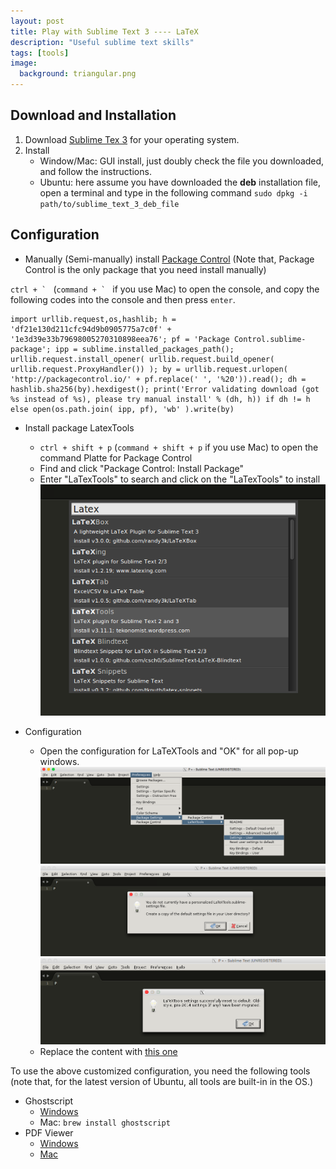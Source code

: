 ```yaml
---
layout: post
title: Play with Sublime Text 3 ---- LaTeX
description: "Useful sublime text skills"
tags: [tools]
image:
  background: triangular.png
---
```


## Download and Installation 

1. Download [Sublime Tex 3](https://www.sublimetext.com/3) for your operating system.
2. Install
	+ Window/Mac: GUI install, just doubly check the file you downloaded, and follow the instructions.
	+ Ubuntu: here assume you have downloaded the **deb** installation file, open a terminal and type in the following command `sudo dpkg -i path/to/sublime_text_3_deb_file`

## Configuration

+ Manually (Semi-manually) install [Package Control](https://packagecontrol.io/installation) (Note that, Package Control is the only package that you need install manually)

``ctrl + ` `` (``command + ` `` if you use Mac) to open the console, and copy the following codes into the console and then press `enter`.

~~~shell
import urllib.request,os,hashlib; h = 'df21e130d211cfc94d9b0905775a7c0f' + '1e3d39e33b79698005270310898eea76'; pf = 'Package Control.sublime-package'; ipp = sublime.installed_packages_path(); urllib.request.install_opener( urllib.request.build_opener( urllib.request.ProxyHandler()) ); by = urllib.request.urlopen( 'http://packagecontrol.io/' + pf.replace(' ', '%20')).read(); dh = hashlib.sha256(by).hexdigest(); print('Error validating download (got %s instead of %s), please try manual install' % (dh, h)) if dh != h else open(os.path.join( ipp, pf), 'wb' ).write(by)
~~~

+ Install package LatexTools

	- `ctrl + shift + p` (`command + shift + p` if you use Mac) to open the command Platte for Package Control 
	- Find and click "Package Control: Install Package"
	- Enter "LaTexTools" to search and click on the "LaTexTools" to install  
	![ ](../images/st3/latextools_install.png)

+ Configuration

	- Open the configuration for LaTeXTools and "OK" for all pop-up windows.
	  ![ ](../images/st3/latextools_conf.png)
	  ![ ](../images/st3/latextools_pop_1.png)
	  ![ ](../images/st3/latextools_pop_2.png)
	- Replace the content with [this one](https://gist.github.com/xlong88/71837d9626bba76b84a09f8629796c2e)

To use the above customized configuration, you need the following tools (note that, for the latest version of Ubuntu, all tools are built-in in the OS.)

+ Ghostscript
	- [Windows](http://www.ghostscript.com/download/gsdnld.html)
	- Mac: `brew install ghostscript`
+ PDF Viewer
	- [Windows](http://www.sumatrapdfreader.org/dl/SumatraPDF-3.1.2-64-install.exe)
	- [Mac](http://skim-app.sourceforge.net/)

		


